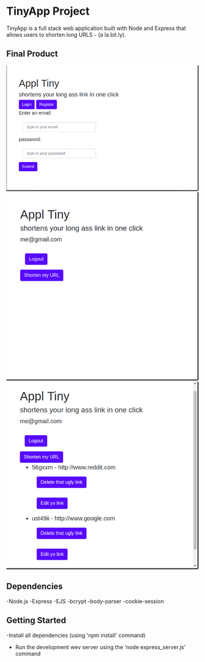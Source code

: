 

# TinyApp Project

TinyApp is a full stack web application built with Node and Express that allows users to shorten long URLS - (a la bit.ly).


## Final Product

!["Login page screenshot"](https://github.com/RockstarSteph/tiny-app-project/blob/master/docs/login-page.png?raw=true)
!["URLs page without links yet"](https://github.com/RockstarSteph/tiny-app-project/blob/master/docs/urls-page-nolinks.png?raw=true)
!["URLs page with user's list of shortened links](https://github.com/RockstarSteph/tiny-app-project/blob/master/docs/urls-page-withlinks.png?raw=true)

## Dependencies

-Node.js
-Express
-EJS
-bcrypt
-body-parser
-cookie-session

## Getting Started

-Install all dependencies (using 'npm install' command)
- Run the development wev server using the 'node express_server.js' command
